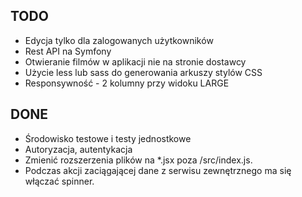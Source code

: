 TODO
----

* Edycja tylko dla zalogowanych użytkowników
* Rest API na Symfony
* Otwieranie filmów w aplikacji nie na stronie dostawcy
* Użycie less lub sass do generowania arkuszy stylów CSS
* Responsywność - 2 kolumny przy widoku LARGE

DONE
----

* Środowisko testowe i testy jednostkowe
* Autoryzacja, autentykacja
* Zmienić rozszerzenia plików na *.jsx poza /src/index.js.
* Podczas akcji zaciągającej dane z serwisu zewnętrznego ma się włączać spinner.
